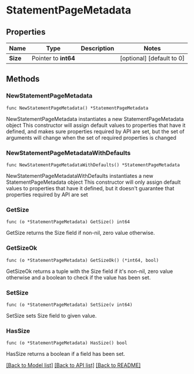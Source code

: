 # StatementPageMetadata

## Properties

Name | Type | Description | Notes
------------ | ------------- | ------------- | -------------
**Size** | Pointer to **int64** |  | [optional] [default to 0]

## Methods

### NewStatementPageMetadata

`func NewStatementPageMetadata() *StatementPageMetadata`

NewStatementPageMetadata instantiates a new StatementPageMetadata object
This constructor will assign default values to properties that have it defined,
and makes sure properties required by API are set, but the set of arguments
will change when the set of required properties is changed

### NewStatementPageMetadataWithDefaults

`func NewStatementPageMetadataWithDefaults() *StatementPageMetadata`

NewStatementPageMetadataWithDefaults instantiates a new StatementPageMetadata object
This constructor will only assign default values to properties that have it defined,
but it doesn't guarantee that properties required by API are set

### GetSize

`func (o *StatementPageMetadata) GetSize() int64`

GetSize returns the Size field if non-nil, zero value otherwise.

### GetSizeOk

`func (o *StatementPageMetadata) GetSizeOk() (*int64, bool)`

GetSizeOk returns a tuple with the Size field if it's non-nil, zero value otherwise
and a boolean to check if the value has been set.

### SetSize

`func (o *StatementPageMetadata) SetSize(v int64)`

SetSize sets Size field to given value.

### HasSize

`func (o *StatementPageMetadata) HasSize() bool`

HasSize returns a boolean if a field has been set.


[[Back to Model list]](../README.md#documentation-for-models) [[Back to API list]](../README.md#documentation-for-api-endpoints) [[Back to README]](../README.md)


